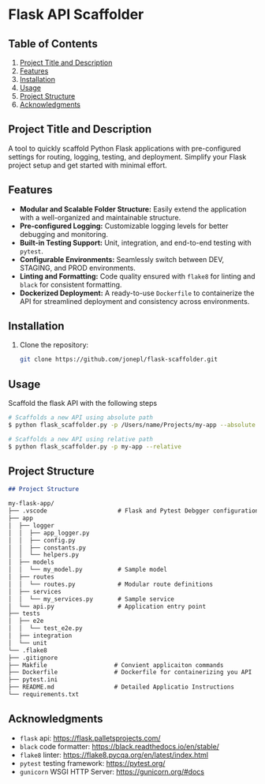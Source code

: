 # Flask API Scaffolder

## Table of Contents
1. [Project Title and Description](#project-title-and-description)  
2. [Features](#features)  
3. [Installation](#installation)  
4. [Usage](#usage)  
5. [Project Structure](#project-structure)  
6. [Acknowledgments](#acknowledgments)


## Project Title and Description
A tool to quickly scaffold Python Flask applications with pre-configured settings for routing, logging, testing, and deployment. Simplify your Flask project setup and get started with minimal effort.

## Features
- **Modular and Scalable Folder Structure:** Easily extend the application with a well-organized and maintainable structure.
- **Pre-configured Logging:** Customizable logging levels for better debugging and monitoring.
- **Built-in Testing Support:** Unit, integration, and end-to-end testing with `pytest`.
- **Configurable Environments:** Seamlessly switch between DEV, STAGING, and PROD environments.
- **Linting and Formatting:** Code quality ensured with `flake8` for linting and `black` for consistent formatting.
- **Dockerized Deployment:** A ready-to-use `Dockerfile` to containerize the API for streamlined deployment and consistency across environments.


## Installation
1. Clone the repository:
   ```bash
   git clone https://github.com/jonepl/flask-scaffolder.git
   ```

## Usage
Scaffold the flask API with the following steps

```bash
# Scaffolds a new API using absolute path
$ python flask_scaffolder.py -p /Users/name/Projects/my-app --absolute

# Scaffolds a new API using relative path
$ python flask_scaffolder.py -p my-app --relative
```

## Project Structure

```markdown
## Project Structure

my-flask-app/
├── .vscode                    # Flask and Pytest Debgger configuration
├── app
│  ├── logger
│  │  ├── app_logger.py        
│  │  ├── config.py
│  │  ├── constants.py
│  │  └── helpers.py
│  ├── models
│  │  └── my_model.py          # Sample model
│  ├── routes
│  │  └── routes.py            # Modular route definitions
│  ├── services
│  │  └── my_services.py       # Sample service
│  └── api.py                  # Application entry point
├── tests
│  ├── e2e
│  │  └── test_e2e.py
│  ├── integration
│  └── unit
└── .flake8
├── .gitignore
├── Makfile                   # Convient applicaiton commands
├── Dockerfile                # Dockerfile for containerizing you API
├── pytest.ini
├── README.md                 # Detailed Applicatio Instructions 
└── requirements.txt
```

## Acknowledgments

- `flask` api: https://flask.palletsprojects.com/
- `black` code formatter: https://black.readthedocs.io/en/stable/
- `flake8` linter: https://flake8.pycqa.org/en/latest/index.html
- `pytest` testing framework: https://pytest.org/
- `gunicorn` WSGI HTTP Server: https://gunicorn.org/#docs
